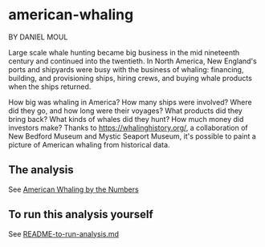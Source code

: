 # american-whaling

BY DANIEL MOUL

Large scale whale hunting became big business in the mid nineteenth century and continued into the twentieth. In North America, New England's ports and shipyards were busy with the business of whaling: financing, building, and provisioning ships, hiring crews, and buying whale products when the ships returned.

How big was whaling in America? How many ships were involved? Where did they go, and how long were their voyages? What products did they bring back? What kinds of whales did they hunt? How much money did investors make? Thanks to <https://whalinghistory.org/>, a collaboration of New Bedford Museum and Mystic Seaport Museum, it's possible to paint a picture of American whaling from historical data. 

## The analysis

See [American Whaling by the Numbers](https://github.com/dmoul/american-whaling/blob/main/american-whaling-by-the-numbers/index.html)


## To run this analysis yourself

See [README-to-run-analysis.md](https://github.com/dmoul/american-whaling/blob/main/README-to-run-analysis.md)
